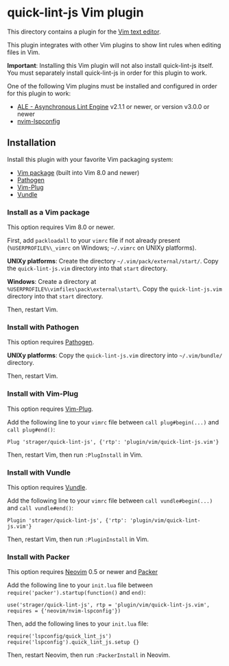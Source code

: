 # quick-lint-js Vim plugin

This directory contains a plugin for the [Vim text editor][Vim].

This plugin integrates with other Vim plugins to show lint rules when editing
files in Vim.

**Important**: Installing this Vim plugin will not also install quick-lint-js
itself. You must separately install quick-lint-js in order for this plugin to
work.

One of the following Vim plugins must be installed and configured in order for
this plugin to work:

* [ALE - Asynchronous Lint Engine][ALE] v2.1.1 or newer, or version v3.0.0 or
  newer
* [nvim-lspconfig][nvim-lspconfig]

## Installation

Install this plugin with your favorite Vim packaging system:

* [Vim package](#install-as-a-vim-package) (built into Vim 8.0 and newer)
* [Pathogen](#install-with-pathogen)
* [Vim-Plug](#install-with-vim-plug)
* [Vundle](#install-with-vundle)

### Install as a Vim package

This option requires Vim 8.0 or newer.

First, add `packloadall` to your `vimrc` file if not already present
(`%USERPROFILE%\_vimrc` on Windows; `~/.vimrc` on UNIXy platforms).

**UNIXy platforms**: Create the directory `~/.vim/pack/external/start/`. Copy
the `quick-lint-js.vim` directory into that `start` directory.

**Windows**: Create a directory at
`%USERPROFILE%\vimfiles\pack\external\start\`. Copy the `quick-lint-js.vim`
directory into that `start` directory.

Then, restart Vim.

### Install with Pathogen

This option requires [Pathogen][].

**UNIXy platforms**: Copy the `quick-lint-js.vim` directory into
`~/.vim/bundle/` directory.

Then, restart Vim.

### Install with Vim-Plug

This option requires [Vim-Plug][].

Add the following line to your `vimrc` file between `call plug#begin(...)` and
`call plug#end()`:

    Plug 'strager/quick-lint-js', {'rtp': 'plugin/vim/quick-lint-js.vim'}

Then, restart Vim, then run `:PlugInstall` in Vim.

### Install with Vundle

This option requires [Vundle][].

Add the following line to your `vimrc` file between `call vundle#begin(...)` and
`call vundle#end()`:

    Plugin 'strager/quick-lint-js', {'rtp': 'plugin/vim/quick-lint-js.vim'}

Then, restart Vim, then run `:PluginInstall` in Vim.

### Install with Packer

This option requires [Neovim][] 0.5 or newer and [Packer][] 

Add the following line to your `init.lua` file between
`require('packer').startup(function()` and `end)`:

    use('strager/quick-lint-js', rtp = 'plugin/vim/quick-lint-js.vim', requires = {'neovim/nvim-lspconfig'})

Then, add the following lines to your `init.lua` file:

    require('lspconfig/quick_lint_js')
    require('lspconfig').quick_lint_js.setup {}

Then, restart Neovim, then run `:PackerInstall` in Neovim.

[ALE]: https://github.com/dense-analysis/ale
[Neovim]: https://neovim.io/
[nvim-lspconfig]: https://github.com/neovim/nvim-lspconfig
[Packer]: https://github.com/wbthomason/packer.nvim
[Pathogen]: https://github.com/tpope/vim-pathogen
[Vim-Plug]: https://github.com/junegunn/vim-plug
[Vim]: https://www.vim.org/
[Vundle]: https://github.com/VundleVim/Vundle.vim
